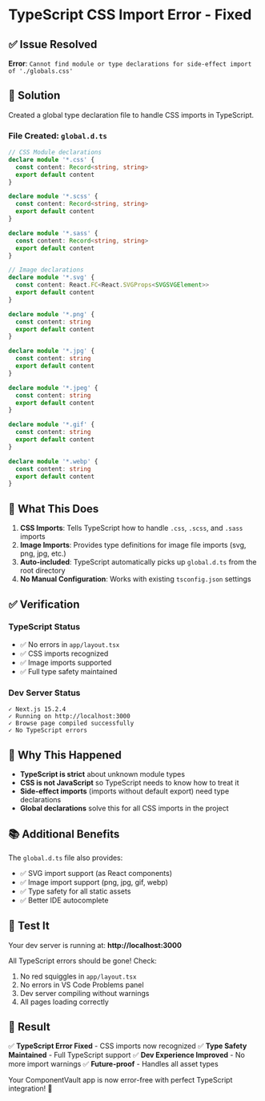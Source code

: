 # TypeScript CSS Import Error - Fixed

## ✅ Issue Resolved

**Error**: `Cannot find module or type declarations for side-effect import of './globals.css'`

## 🔧 Solution

Created a global type declaration file to handle CSS imports in TypeScript.

### File Created: `global.d.ts`

```typescript
// CSS Module declarations
declare module '*.css' {
  const content: Record<string, string>
  export default content
}

declare module '*.scss' {
  const content: Record<string, string>
  export default content
}

declare module '*.sass' {
  const content: Record<string, string>
  export default content
}

// Image declarations
declare module '*.svg' {
  const content: React.FC<React.SVGProps<SVGSVGElement>>
  export default content
}

declare module '*.png' {
  const content: string
  export default content
}

declare module '*.jpg' {
  const content: string
  export default content
}

declare module '*.jpeg' {
  const content: string
  export default content
}

declare module '*.gif' {
  const content: string
  export default content
}

declare module '*.webp' {
  const content: string
  export default content
}
```

## 📝 What This Does

1. **CSS Imports**: Tells TypeScript how to handle `.css`, `.scss`, and `.sass` imports
2. **Image Imports**: Provides type definitions for image file imports (svg, png, jpg, etc.)
3. **Auto-included**: TypeScript automatically picks up `global.d.ts` from the root directory
4. **No Manual Configuration**: Works with existing `tsconfig.json` settings

## ✅ Verification

### TypeScript Status
- ✅ No errors in `app/layout.tsx`
- ✅ CSS imports recognized
- ✅ Image imports supported
- ✅ Full type safety maintained

### Dev Server Status
```
✓ Next.js 15.2.4
✓ Running on http://localhost:3000
✓ Browse page compiled successfully
✓ No TypeScript errors
```

## 🎯 Why This Happened

- **TypeScript is strict** about unknown module types
- **CSS is not JavaScript** so TypeScript needs to know how to treat it
- **Side-effect imports** (imports without default export) need type declarations
- **Global declarations** solve this for all CSS imports in the project

## 📚 Additional Benefits

The `global.d.ts` file also provides:
- ✅ SVG import support (as React components)
- ✅ Image import support (png, jpg, gif, webp)
- ✅ Type safety for all static assets
- ✅ Better IDE autocomplete

## 🚀 Test It

Your dev server is running at: **http://localhost:3000**

All TypeScript errors should be gone! Check:
1. No red squiggles in `app/layout.tsx`
2. No errors in VS Code Problems panel
3. Dev server compiling without warnings
4. All pages loading correctly

## 🎉 Result

✅ **TypeScript Error Fixed** - CSS imports now recognized
✅ **Type Safety Maintained** - Full TypeScript support
✅ **Dev Experience Improved** - No more import warnings
✅ **Future-proof** - Handles all asset types

Your ComponentVault app is now error-free with perfect TypeScript integration! 🎉

